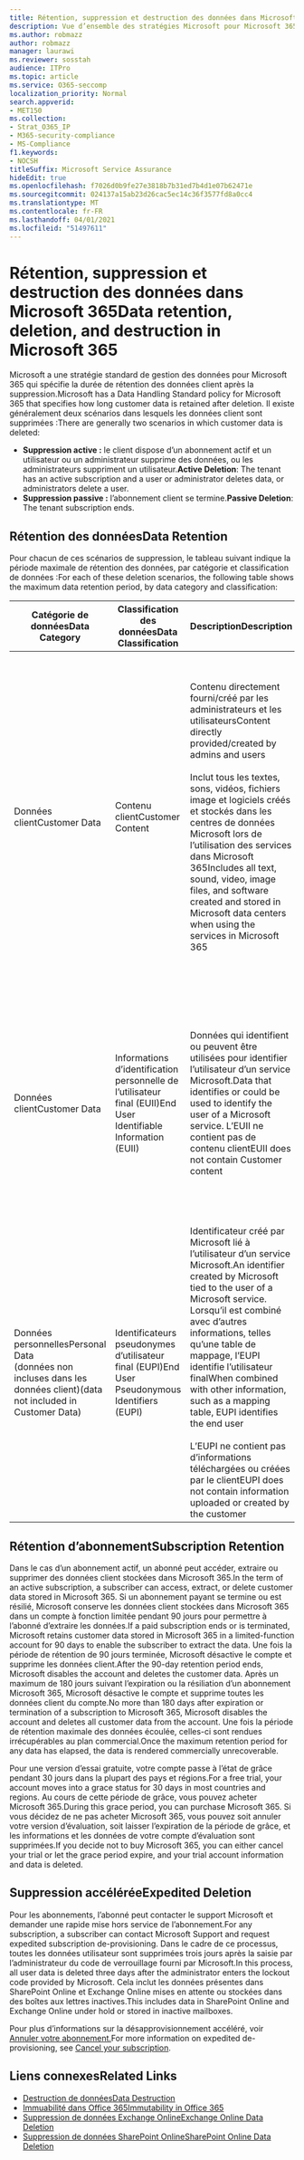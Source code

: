 ```yaml
---
title: Rétention, suppression et destruction des données dans Microsoft 365
description: Vue d’ensemble des stratégies Microsoft pour Microsoft 365 concernant la rétention, la suppression et la destruction des données.
ms.author: robmazz
author: robmazz
manager: laurawi
ms.reviewer: sosstah
audience: ITPro
ms.topic: article
ms.service: O365-seccomp
localization_priority: Normal
search.appverid:
- MET150
ms.collection:
- Strat_O365_IP
- M365-security-compliance
- MS-Compliance
f1.keywords:
- NOCSH
titleSuffix: Microsoft Service Assurance
hideEdit: true
ms.openlocfilehash: f7026d0b9fe27e3818b7b31ed7b4d1e07b62471e
ms.sourcegitcommit: 024137a15ab23d26cac5ec14c36f3577fd8a0cc4
ms.translationtype: MT
ms.contentlocale: fr-FR
ms.lasthandoff: 04/01/2021
ms.locfileid: "51497611"
---
```

# <a name="data-retention-deletion-and-destruction-in-microsoft-365"></a><span data-ttu-id="f2ef8-103">Rétention, suppression et destruction des données dans Microsoft 365</span><span class="sxs-lookup"><span data-stu-id="f2ef8-103">Data retention, deletion, and destruction in Microsoft 365</span></span>

<span data-ttu-id="f2ef8-104">Microsoft a une stratégie standard de gestion des données pour Microsoft 365 qui spécifie la durée de rétention des données client après la suppression.</span><span class="sxs-lookup"><span data-stu-id="f2ef8-104">Microsoft has a Data Handling Standard policy for Microsoft 365 that specifies how long customer data is retained after deletion.</span></span> <span data-ttu-id="f2ef8-105">Il existe généralement deux scénarios dans lesquels les données client sont supprimées :</span><span class="sxs-lookup"><span data-stu-id="f2ef8-105">There are generally two scenarios in which customer data is deleted:</span></span>

- <span data-ttu-id="f2ef8-106">**Suppression active :** le client dispose d’un abonnement actif et un utilisateur ou un administrateur supprime des données, ou les administrateurs suppriment un utilisateur.</span><span class="sxs-lookup"><span data-stu-id="f2ef8-106">**Active Deletion**: The tenant has an active subscription and a user or administrator deletes data, or administrators delete a user.</span></span>
- <span data-ttu-id="f2ef8-107">**Suppression passive :** l’abonnement client se termine.</span><span class="sxs-lookup"><span data-stu-id="f2ef8-107">**Passive Deletion**: The tenant subscription ends.</span></span>

## <a name="data-retention"></a><span data-ttu-id="f2ef8-108">Rétention des données</span><span class="sxs-lookup"><span data-stu-id="f2ef8-108">Data Retention</span></span>

<span data-ttu-id="f2ef8-109">Pour chacun de ces scénarios de suppression, le tableau suivant indique la période maximale de rétention des données, par catégorie et classification de données :</span><span class="sxs-lookup"><span data-stu-id="f2ef8-109">For each of these deletion scenarios, the following table shows the maximum data retention period, by data category and classification:</span></span>

| <span data-ttu-id="f2ef8-110">Catégorie de données</span><span class="sxs-lookup"><span data-stu-id="f2ef8-110">Data Category</span></span> | <span data-ttu-id="f2ef8-111">Classification des données</span><span class="sxs-lookup"><span data-stu-id="f2ef8-111">Data Classification</span></span> | <span data-ttu-id="f2ef8-112">Description</span><span class="sxs-lookup"><span data-stu-id="f2ef8-112">Description</span></span> | <span data-ttu-id="f2ef8-113">Exemples</span><span class="sxs-lookup"><span data-stu-id="f2ef8-113">Examples</span></span> | <span data-ttu-id="f2ef8-114">Période de rétention</span><span class="sxs-lookup"><span data-stu-id="f2ef8-114">Retention Period</span></span> |
|-----------------|-----------------|-----------------|----------------------------------|-------------------------------|
| <span data-ttu-id="f2ef8-115">Données client</span><span class="sxs-lookup"><span data-stu-id="f2ef8-115">Customer Data</span></span> | <span data-ttu-id="f2ef8-116">Contenu client</span><span class="sxs-lookup"><span data-stu-id="f2ef8-116">Customer Content</span></span>| <span data-ttu-id="f2ef8-117">Contenu directement fourni/créé par les administrateurs et les utilisateurs</span><span class="sxs-lookup"><span data-stu-id="f2ef8-117">Content directly provided/created by admins and users</span></span> <br><br> <span data-ttu-id="f2ef8-118">Inclut tous les textes, sons, vidéos, fichiers image et logiciels créés et stockés dans les centres de données Microsoft lors de l’utilisation des services dans Microsoft 365</span><span class="sxs-lookup"><span data-stu-id="f2ef8-118">Includes all text, sound, video, image files, and software created and stored in Microsoft data centers when using the services in Microsoft 365</span></span> | <span data-ttu-id="f2ef8-119">Word, Excel, PowerPoint, Outlook et OneNote sont des exemples d’applications Microsoft 365 les plus couramment utilisées qui permettent aux utilisateurs de faire des données</span><span class="sxs-lookup"><span data-stu-id="f2ef8-119">Examples of the most commonly used Microsoft 365 applications that allow users to author data include Word, Excel, PowerPoint, Outlook, and OneNote</span></span> <br><br> <span data-ttu-id="f2ef8-120">Le contenu client inclut également les clés secrètes que le client possède/fournit (mots de passe, certificats, clés de chiffrement, clés de stockage)</span><span class="sxs-lookup"><span data-stu-id="f2ef8-120">Customer content also includes customer-owned/provided secrets (passwords, certificates, encryption keys, storage keys)</span></span> | <span data-ttu-id="f2ef8-121">**Scénario de suppression active :** au maximum 30 jours</span><span class="sxs-lookup"><span data-stu-id="f2ef8-121">**Active Deletion Scenario:** at most 30 days</span></span> <br><br> <span data-ttu-id="f2ef8-122">**Scénario de suppression passive :** au maximum 180 jours</span><span class="sxs-lookup"><span data-stu-id="f2ef8-122">**Passive Deletion Scenario:** at most 180 days</span></span> |
| <span data-ttu-id="f2ef8-123">Données client</span><span class="sxs-lookup"><span data-stu-id="f2ef8-123">Customer Data</span></span> | <span data-ttu-id="f2ef8-124">Informations d’identification personnelle de l’utilisateur final (EUII)</span><span class="sxs-lookup"><span data-stu-id="f2ef8-124">End User Identifiable Information (EUII)</span></span> | <span data-ttu-id="f2ef8-125">Données qui identifient ou peuvent être utilisées pour identifier l’utilisateur d’un service Microsoft.</span><span class="sxs-lookup"><span data-stu-id="f2ef8-125">Data that identifies or could be used to identify the user of a Microsoft service.</span></span> <span data-ttu-id="f2ef8-126">L’EUII ne contient pas de contenu client</span><span class="sxs-lookup"><span data-stu-id="f2ef8-126">EUII does not contain Customer content</span></span> | <span data-ttu-id="f2ef8-127">Nom d’utilisateur ou nom complet (DOMAIN\UserName)</span><span class="sxs-lookup"><span data-stu-id="f2ef8-127">User name or display name (DOMAIN\UserName)</span></span> <br><br> <span data-ttu-id="f2ef8-128">Nom d’utilisateur principal (name@domain)</span><span class="sxs-lookup"><span data-stu-id="f2ef8-128">User principal name (name@domain)</span></span> <br><br>  <span data-ttu-id="f2ef8-129">Adresses IP spécifiques à l’utilisateur</span><span class="sxs-lookup"><span data-stu-id="f2ef8-129">User-specific IP addresses</span></span> | <span data-ttu-id="f2ef8-130">**Scénario de suppression active :** au maximum 180 jours (seule une action de l’administrateur client)</span><span class="sxs-lookup"><span data-stu-id="f2ef8-130">**Active Deletion Scenario:** at most 180 days (only a tenant administrator action)</span></span> <br><br> <span data-ttu-id="f2ef8-131">**Scénario de suppression passive :** au maximum 180 jours</span><span class="sxs-lookup"><span data-stu-id="f2ef8-131">**Passive Deletion Scenario:** at most 180 days</span></span> |
| <span data-ttu-id="f2ef8-132">Données personnelles</span><span class="sxs-lookup"><span data-stu-id="f2ef8-132">Personal Data</span></span> <br> <span data-ttu-id="f2ef8-133">(données non incluses dans les données client)</span><span class="sxs-lookup"><span data-stu-id="f2ef8-133">(data not included in Customer Data)</span></span> | <span data-ttu-id="f2ef8-134">Identificateurs pseudonymes d’utilisateur final (EUPI)</span><span class="sxs-lookup"><span data-stu-id="f2ef8-134">End User Pseudonymous Identifiers (EUPI)</span></span> | <span data-ttu-id="f2ef8-135">Identificateur créé par Microsoft lié à l’utilisateur d’un service Microsoft.</span><span class="sxs-lookup"><span data-stu-id="f2ef8-135">An identifier created by Microsoft tied to the user of a Microsoft service.</span></span> <span data-ttu-id="f2ef8-136">Lorsqu’il est combiné avec d’autres informations, telles qu’une table de mappage, l’EUPI identifie l’utilisateur final</span><span class="sxs-lookup"><span data-stu-id="f2ef8-136">When combined with other information, such as a mapping table, EUPI identifies the end user</span></span> <br><br> <span data-ttu-id="f2ef8-137">L’EUPI ne contient pas d’informations téléchargées ou créées par le client</span><span class="sxs-lookup"><span data-stu-id="f2ef8-137">EUPI does not contain information uploaded or created by the customer</span></span> | <span data-ttu-id="f2ef8-138">GUID utilisateur, PUID ou SIDs</span><span class="sxs-lookup"><span data-stu-id="f2ef8-138">User GUIDs, PUIDs, or SIDs</span></span> <br><br> <span data-ttu-id="f2ef8-139">ID de session</span><span class="sxs-lookup"><span data-stu-id="f2ef8-139">Session IDs</span></span> | <span data-ttu-id="f2ef8-140">**Scénario de suppression active :** au maximum 30 jours</span><span class="sxs-lookup"><span data-stu-id="f2ef8-140">**Active Deletion Scenario:** at most 30 days</span></span> <br><br> <span data-ttu-id="f2ef8-141">**Scénario de suppression passive :** au maximum 180 jours</span><span class="sxs-lookup"><span data-stu-id="f2ef8-141">**Passive Deletion Scenario:** at most 180 days</span></span> |

## <a name="subscription-retention"></a><span data-ttu-id="f2ef8-142">Rétention d’abonnement</span><span class="sxs-lookup"><span data-stu-id="f2ef8-142">Subscription Retention</span></span>

<span data-ttu-id="f2ef8-143">Dans le cas d’un abonnement actif, un abonné peut accéder, extraire ou supprimer des données client stockées dans Microsoft 365.</span><span class="sxs-lookup"><span data-stu-id="f2ef8-143">In the term of an active subscription, a subscriber can access, extract, or delete customer data stored in Microsoft 365.</span></span> <span data-ttu-id="f2ef8-144">Si un abonnement payant se termine ou est résilié, Microsoft conserve les données client stockées dans Microsoft 365 dans un compte à fonction limitée pendant 90 jours pour permettre à l’abonné d’extraire les données.</span><span class="sxs-lookup"><span data-stu-id="f2ef8-144">If a paid subscription ends or is terminated, Microsoft retains customer data stored in Microsoft 365 in a limited-function account for 90 days to enable the subscriber to extract the data.</span></span> <span data-ttu-id="f2ef8-145">Une fois la période de rétention de 90 jours terminée, Microsoft désactive le compte et supprime les données client.</span><span class="sxs-lookup"><span data-stu-id="f2ef8-145">After the 90-day retention period ends, Microsoft disables the account and deletes the customer data.</span></span> <span data-ttu-id="f2ef8-146">Après un maximum de 180 jours suivant l’expiration ou la résiliation d’un abonnement Microsoft 365, Microsoft désactive le compte et supprime toutes les données client du compte.</span><span class="sxs-lookup"><span data-stu-id="f2ef8-146">No more than 180 days after expiration or termination of a subscription to Microsoft 365, Microsoft disables the account and deletes all customer data from the account.</span></span> <span data-ttu-id="f2ef8-147">Une fois la période de rétention maximale des données écoulée, celles-ci sont rendues irrécupérables au plan commercial.</span><span class="sxs-lookup"><span data-stu-id="f2ef8-147">Once the maximum retention period for any data has elapsed, the data is rendered commercially unrecoverable.</span></span>

<span data-ttu-id="f2ef8-148">Pour une version d’essai gratuite, votre compte passe à l’état de grâce pendant 30 jours dans la plupart des pays et régions.</span><span class="sxs-lookup"><span data-stu-id="f2ef8-148">For a free trial, your account moves into a grace status for 30 days in most countries and regions.</span></span> <span data-ttu-id="f2ef8-149">Au cours de cette période de grâce, vous pouvez acheter Microsoft 365.</span><span class="sxs-lookup"><span data-stu-id="f2ef8-149">During this grace period, you can purchase Microsoft 365.</span></span> <span data-ttu-id="f2ef8-150">Si vous décidez de ne pas acheter Microsoft 365, vous pouvez soit annuler votre version d’évaluation, soit laisser l’expiration de la période de grâce, et les informations et les données de votre compte d’évaluation sont supprimées.</span><span class="sxs-lookup"><span data-stu-id="f2ef8-150">If you decide not to buy Microsoft 365, you can either cancel your trial or let the grace period expire, and your trial account information and data is deleted.</span></span>

## <a name="expedited-deletion"></a><span data-ttu-id="f2ef8-151">Suppression accélérée</span><span class="sxs-lookup"><span data-stu-id="f2ef8-151">Expedited Deletion</span></span>

<span data-ttu-id="f2ef8-152">Pour les abonnements, l’abonné peut contacter le support Microsoft et demander une rapide mise hors service de l’abonnement.</span><span class="sxs-lookup"><span data-stu-id="f2ef8-152">For any subscription, a subscriber can contact Microsoft Support and request expedited subscription de-provisioning.</span></span> <span data-ttu-id="f2ef8-153">Dans le cadre de ce processus, toutes les données utilisateur sont supprimées trois jours après la saisie par l’administrateur du code de verrouillage fourni par Microsoft.</span><span class="sxs-lookup"><span data-stu-id="f2ef8-153">In this process, all user data is deleted three days after the administrator enters the lockout code provided by Microsoft.</span></span> <span data-ttu-id="f2ef8-154">Cela inclut les données présentes dans SharePoint Online et Exchange Online mises en attente ou stockées dans des boîtes aux lettres inactives.</span><span class="sxs-lookup"><span data-stu-id="f2ef8-154">This includes data in SharePoint Online and Exchange Online under hold or stored in inactive mailboxes.</span></span>

<span data-ttu-id="f2ef8-155">Pour plus d’informations sur la désapprovisionnement accéléré, voir [Annuler votre abonnement.](/microsoft-365/commerce/subscriptions/cancel-your-subscription)</span><span class="sxs-lookup"><span data-stu-id="f2ef8-155">For more information on expedited de-provisioning, see [Cancel your subscription](/microsoft-365/commerce/subscriptions/cancel-your-subscription).</span></span>

## <a name="related-links"></a><span data-ttu-id="f2ef8-156">Liens connexes</span><span class="sxs-lookup"><span data-stu-id="f2ef8-156">Related Links</span></span>

- [<span data-ttu-id="f2ef8-157">Destruction de données</span><span class="sxs-lookup"><span data-stu-id="f2ef8-157">Data Destruction</span></span>](assurance-data-destruction.md)
- [<span data-ttu-id="f2ef8-158">Immuabilité dans Office 365</span><span class="sxs-lookup"><span data-stu-id="f2ef8-158">Immutability in Office 365</span></span>](assurance-data-immutability.md)
- [<span data-ttu-id="f2ef8-159">Suppression de données Exchange Online</span><span class="sxs-lookup"><span data-stu-id="f2ef8-159">Exchange Online Data Deletion</span></span>](assurance-exchange-online-data-deletion.md)
- [<span data-ttu-id="f2ef8-160">Suppression de données SharePoint Online</span><span class="sxs-lookup"><span data-stu-id="f2ef8-160">SharePoint Online Data Deletion</span></span>](assurance-sharepoint-online-data-deletion.md)

